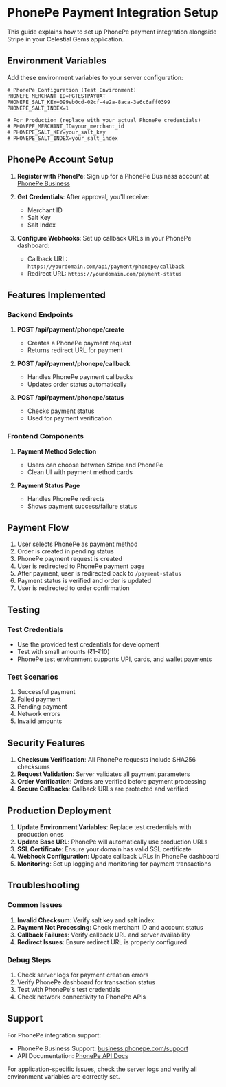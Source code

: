 # PhonePe Payment Integration Setup

This guide explains how to set up PhonePe payment integration alongside Stripe in your Celestial Gems application.

## Environment Variables

Add these environment variables to your server configuration:

```env
# PhonePe Configuration (Test Environment)
PHONEPE_MERCHANT_ID=PGTESTPAYUAT
PHONEPE_SALT_KEY=099eb0cd-02cf-4e2a-8aca-3e6c6aff0399
PHONEPE_SALT_INDEX=1

# For Production (replace with your actual PhonePe credentials)
# PHONEPE_MERCHANT_ID=your_merchant_id
# PHONEPE_SALT_KEY=your_salt_key
# PHONEPE_SALT_INDEX=your_salt_index
```

## PhonePe Account Setup

1. **Register with PhonePe**: Sign up for a PhonePe Business account at [PhonePe Business](https://business.phonepe.com/)

2. **Get Credentials**: After approval, you'll receive:
   - Merchant ID
   - Salt Key
   - Salt Index

3. **Configure Webhooks**: Set up callback URLs in your PhonePe dashboard:
   - Callback URL: `https://yourdomain.com/api/payment/phonepe/callback`
   - Redirect URL: `https://yourdomain.com/payment-status`

## Features Implemented

### Backend Endpoints

1. **POST /api/payment/phonepe/create**
   - Creates a PhonePe payment request
   - Returns redirect URL for payment

2. **POST /api/payment/phonepe/callback**
   - Handles PhonePe payment callbacks
   - Updates order status automatically

3. **POST /api/payment/phonepe/status**
   - Checks payment status
   - Used for payment verification

### Frontend Components

1. **Payment Method Selection**
   - Users can choose between Stripe and PhonePe
   - Clean UI with payment method cards

2. **Payment Status Page**
   - Handles PhonePe redirects
   - Shows payment success/failure status

## Payment Flow

1. User selects PhonePe as payment method
2. Order is created in pending status
3. PhonePe payment request is created
4. User is redirected to PhonePe payment page
5. After payment, user is redirected back to `/payment-status`
6. Payment status is verified and order is updated
7. User is redirected to order confirmation

## Testing

### Test Credentials
- Use the provided test credentials for development
- Test with small amounts (₹1-₹10)
- PhonePe test environment supports UPI, cards, and wallet payments

### Test Scenarios
1. Successful payment
2. Failed payment
3. Pending payment
4. Network errors
5. Invalid amounts

## Security Features

1. **Checksum Verification**: All PhonePe requests include SHA256 checksums
2. **Request Validation**: Server validates all payment parameters
3. **Order Verification**: Orders are verified before payment processing
4. **Secure Callbacks**: Callback URLs are protected and verified

## Production Deployment

1. **Update Environment Variables**: Replace test credentials with production ones
2. **Update Base URL**: PhonePe will automatically use production URLs
3. **SSL Certificate**: Ensure your domain has valid SSL certificate
4. **Webhook Configuration**: Update callback URLs in PhonePe dashboard
5. **Monitoring**: Set up logging and monitoring for payment transactions

## Troubleshooting

### Common Issues

1. **Invalid Checksum**: Verify salt key and salt index
2. **Payment Not Processing**: Check merchant ID and account status
3. **Callback Failures**: Verify callback URL and server availability
4. **Redirect Issues**: Ensure redirect URL is properly configured

### Debug Steps

1. Check server logs for payment creation errors
2. Verify PhonePe dashboard for transaction status
3. Test with PhonePe's test credentials
4. Check network connectivity to PhonePe APIs

## Support

For PhonePe integration support:
- PhonePe Business Support: [business.phonepe.com/support](https://business.phonepe.com/support)
- API Documentation: [PhonePe API Docs](https://developer.phonepe.com/)

For application-specific issues, check the server logs and verify all environment variables are correctly set. 